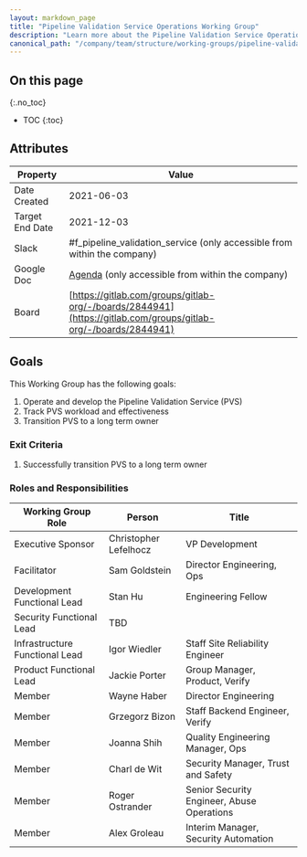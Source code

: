```yaml
---
layout: markdown_page
title: "Pipeline Validation Service Operations Working Group"
description: "Learn more about the Pipeline Validation Service Operations Working Group attributes, goals, roles and responsibilities."
canonical_path: "/company/team/structure/working-groups/pipeline-validation-service-operations/"
---
```


## On this page
{:.no_toc}

- TOC
{:toc}

## Attributes

| Property        | Value           |
|-----------------|-----------------|
| Date Created    | 2021-06-03 |
| Target End Date | 2021-12-03 |
| Slack           | #f_pipeline_validation_service (only accessible from within the company) |
| Google Doc      | [Agenda](https://docs.google.com/document/d/19-2QG0yXDt2p9vKLLxwrmqgBezk1Li7Zd6iTh-hotso/edit) (only accessible from within the company) |
| Board           | [https://gitlab.com/groups/gitlab-org/-/boards/2844941](https://gitlab.com/groups/gitlab-org/-/boards/2844941) |

## Goals

This Working Group has the following goals:

1. Operate and develop the Pipeline Validation Service (PVS) 
1. Track PVS workload and effectiveness
1. Transition PVS to a long term owner


### Exit Criteria 

1. Successfully transition PVS to a long term owner

### Roles and Responsibilities

| Working Group Role    | Person                | Title                          |
|-----------------------|-----------------------|--------------------------------|
| Executive Sponsor     | Christopher Lefelhocz | VP Development            |
| Facilitator           | Sam Goldstein         | Director Engineering, Ops |
| Development Functional Lead  | Stan Hu | Engineering Fellow |
| Security Functional Lead    | TBD | |
| Infrastructure Functional Lead  | Igor Wiedler | Staff Site Reliability Engineer |
| Product Functional Lead  | Jackie Porter | Group Manager, Product, Verify |
| Member | Wayne Haber | Director Engineering |
| Member | Grzegorz Bizon | Staff Backend Engineer, Verify |
| Member | Joanna Shih | Quality Engineering Manager, Ops |
| Member | Charl de Wit | Security Manager, Trust and Safety |
| Member | Roger Ostrander | Senior Security Engineer, Abuse Operations |
| Member | Alex Groleau | Interim Manager, Security Automation |
